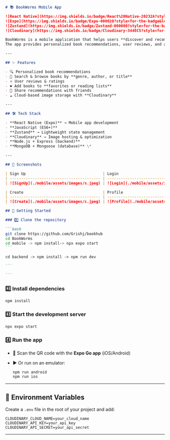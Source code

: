 ````markdown
# 📚 BookWorms Mobile App

![React Native](https://img.shields.io/badge/React%20Native-20232A?style=for-the-badge&logo=react&logoColor=61DAFB)
![Expo](https://img.shields.io/badge/Expo-000020?style=for-the-badge&logo=expo&logoColor=white)
![Zustand](https://img.shields.io/badge/Zustand-000000?style=for-the-badge&logo=react&logoColor=white)
![Cloudinary](https://img.shields.io/badge/Cloudinary-3448C5?style=for-the-badge&logo=cloudinary&logoColor=white)

BookWorms is a mobile application that helps users **discover and recommend books**.  
The app provides personalized book recommendations, user reviews, and a smooth reading experience.

---

## ✨ Features

- 🔍 Personalized book recommendations
- 📖 Search & browse books by **genre, author, or title**
- ⭐ User reviews & ratings
- ❤️ Add books to **favorites or reading lists**
- 🤝 Share recommendations with friends
- ☁️ Cloud-based image storage with **Cloudinary**

---

## 🛠️ Tech Stack

- **React Native (Expo)** → Mobile app development
- **JavaScript (ES6+)**
- **Zustand** → Lightweight state management
- **Cloudinary** → Image hosting & optimization
- **Node.js + Express (backend)**
- **MongoDB + Mongoose (database)** \*

---

## 📸 Screenshots

| Sign Up                                  | Login                                   | Home                                   |
| ---------------------------------------- | --------------------------------------- | -------------------------------------- |
| ![SignUp](./mobile/assets/images/s.jpeg) | ![Login](./mobile/assets/images/l.jpeg) | ![Home](./mobile/assets/images/h.jpeg) |

| Create                                   | Profile                                   |
| ---------------------------------------- | ----------------------------------------- |
| ![Create](./mobile/assets/images/c.jpeg) | ![Profile](./mobile/assets/images/p.jpeg) |

## 🚀 Getting Started

### 1️⃣ Clone the repository

```bash
git clone https://github.com/Grishj/bookhub
cd BookWorms
cd mobile -> npm install-> npx expo start
```

cd backend -> npm install -> npm run dev

```

```
````

### 2️⃣ Install dependencies

```bash
npm install
```

### 3️⃣ Start the development server

```bash
npx expo start
```

### 4️⃣ Run the app

- 📱 Scan the QR code with the **Expo Go app** (iOS/Android)
- ▶️ Or run on an emulator:

  ```bash
  npm run android
  npm run ios
  ```

---

## 🔑 Environment Variables

Create a `.env` file in the root of your project and add:

```env
CLOUDINARY_CLOUD_NAME=your_cloud_name
CLOUDINARY_API_KEY=your_api_key
CLOUDINARY_API_SECRET=your_api_secret
```

---
